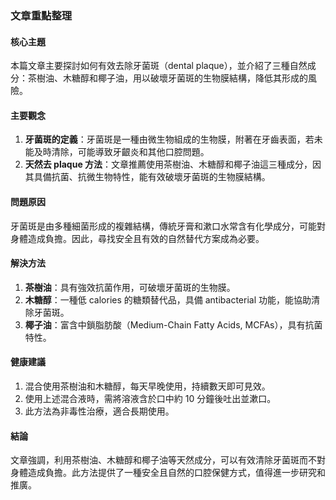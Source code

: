 ### 文章重點整理

#### 核心主題  
本篇文章主要探討如何有效去除牙菌斑（dental plaque），並介紹了三種自然成分：茶樹油、木糖醇和椰子油，用以破壞牙菌斑的生物膜結構，降低其形成的風險。

#### 主要觀念  
1. **牙菌斑的定義**：牙菌斑是一種由微生物組成的生物膜，附著在牙齒表面，若未能及時清除，可能導致牙齦炎和其他口腔問題。
2. **天然去 plaque 方法**：文章推薦使用茶樹油、木糖醇和椰子油這三種成分，因其具備抗菌、抗微生物特性，能有效破壞牙菌斑的生物膜結構。

#### 問題原因  
牙菌斑是由多種細菌形成的複雜結構，傳統牙膏和漱口水常含有化學成分，可能對身體造成負擔。因此，尋找安全且有效的自然替代方案成為必要。

#### 解決方法  
1. **茶樹油**：具有強效抗菌作用，可破壞牙菌斑的生物膜。
2. **木糖醇**：一種低 calories 的糖類替代品，具備 antibacterial 功能，能協助清除牙菌斑。
3. **椰子油**：富含中鎖脂肪酸（Medium-Chain Fatty Acids, MCFAs），具有抗菌特性。

#### 健康建議  
1. 混合使用茶樹油和木糖醇，每天早晚使用，持續數天即可見效。
2. 使用上述混合液時，需將溶液含於口中約 10 分鐘後吐出並漱口。
3. 此方法為非毒性治療，適合長期使用。

#### 結論  
文章強調，利用茶樹油、木糖醇和椰子油等天然成分，可以有效清除牙菌斑而不對身體造成負擔。此方法提供了一種安全且自然的口腔保健方式，值得進一步研究和推廣。